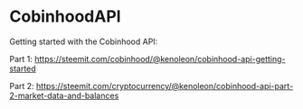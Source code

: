 # CobinhoodAPI
Getting started with the Cobinhood API:

Part 1: https://steemit.com/cobinhood/@kenoleon/cobinhood-api-getting-started 

Part 2: https://steemit.com/cryptocurrency/@kenoleon/cobinhood-api-part-2-market-data-and-balances
